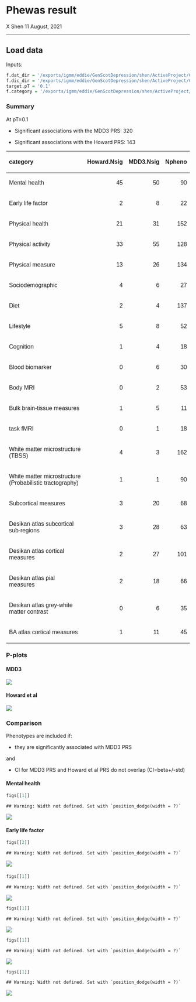 Phewas result
================
X Shen
11 August, 2021

-----

## Load data

Inputs:

``` r
f.dat_dir = '/exports/igmm/eddie/GenScotDepression/shen/ActiveProject/Collab/mdd-meta/results/phewas/phewas_out_Body_MRI.rds'
f.dic_dir = '/exports/igmm/eddie/GenScotDepression/shen/ActiveProject/Collab/mdd-meta/results/phewas/data_dictionary/fields.final.brain_imaging_QC_cov_phenotype.txt'
target.pT = '0.1'
f.category = '/exports/igmm/eddie/GenScotDepression/shen/ActiveProject/Collab/mdd-meta/data/phewas_categories.tsv'
```

### Summary

At pT=0.1

  - Significant associations with the MDD3 PRS: 320

  - Significant associations with the Howard PRS:
143

<table class=" lightable-material lightable-striped lightable-hover" style='font-family: "Source Sans Pro", helvetica, sans-serif; margin-left: auto; margin-right: auto;'>

<thead>

<tr>

<th style="text-align:left;">

category

</th>

<th style="text-align:right;">

Howard.Nsig

</th>

<th style="text-align:right;">

MDD3.Nsig

</th>

<th style="text-align:right;">

Npheno

</th>

</tr>

</thead>

<tbody>

<tr>

<td style="text-align:left;">

Mental health

</td>

<td style="text-align:right;">

45

</td>

<td style="text-align:right;">

50

</td>

<td style="text-align:right;">

90

</td>

</tr>

<tr>

<td style="text-align:left;">

Early life factor

</td>

<td style="text-align:right;">

2

</td>

<td style="text-align:right;">

8

</td>

<td style="text-align:right;">

22

</td>

</tr>

<tr>

<td style="text-align:left;">

Physical health

</td>

<td style="text-align:right;">

21

</td>

<td style="text-align:right;">

31

</td>

<td style="text-align:right;">

152

</td>

</tr>

<tr>

<td style="text-align:left;">

Physical activity

</td>

<td style="text-align:right;">

33

</td>

<td style="text-align:right;">

55

</td>

<td style="text-align:right;">

128

</td>

</tr>

<tr>

<td style="text-align:left;">

Physical measure

</td>

<td style="text-align:right;">

13

</td>

<td style="text-align:right;">

26

</td>

<td style="text-align:right;">

134

</td>

</tr>

<tr>

<td style="text-align:left;">

Sociodemographic

</td>

<td style="text-align:right;">

4

</td>

<td style="text-align:right;">

6

</td>

<td style="text-align:right;">

27

</td>

</tr>

<tr>

<td style="text-align:left;">

Diet

</td>

<td style="text-align:right;">

2

</td>

<td style="text-align:right;">

4

</td>

<td style="text-align:right;">

137

</td>

</tr>

<tr>

<td style="text-align:left;">

Lifestyle

</td>

<td style="text-align:right;">

5

</td>

<td style="text-align:right;">

8

</td>

<td style="text-align:right;">

52

</td>

</tr>

<tr>

<td style="text-align:left;">

Cognition

</td>

<td style="text-align:right;">

1

</td>

<td style="text-align:right;">

4

</td>

<td style="text-align:right;">

18

</td>

</tr>

<tr>

<td style="text-align:left;">

Blood biomarker

</td>

<td style="text-align:right;">

0

</td>

<td style="text-align:right;">

6

</td>

<td style="text-align:right;">

30

</td>

</tr>

<tr>

<td style="text-align:left;">

Body MRI

</td>

<td style="text-align:right;">

0

</td>

<td style="text-align:right;">

2

</td>

<td style="text-align:right;">

53

</td>

</tr>

<tr>

<td style="text-align:left;">

Bulk brain-tissue measures

</td>

<td style="text-align:right;">

1

</td>

<td style="text-align:right;">

5

</td>

<td style="text-align:right;">

11

</td>

</tr>

<tr>

<td style="text-align:left;">

task fMRI

</td>

<td style="text-align:right;">

0

</td>

<td style="text-align:right;">

1

</td>

<td style="text-align:right;">

18

</td>

</tr>

<tr>

<td style="text-align:left;">

White matter microstructure (TBSS)

</td>

<td style="text-align:right;">

4

</td>

<td style="text-align:right;">

3

</td>

<td style="text-align:right;">

162

</td>

</tr>

<tr>

<td style="text-align:left;">

White matter microstructure (Probabilistic tractography)

</td>

<td style="text-align:right;">

1

</td>

<td style="text-align:right;">

1

</td>

<td style="text-align:right;">

90

</td>

</tr>

<tr>

<td style="text-align:left;">

Subcortical measures

</td>

<td style="text-align:right;">

3

</td>

<td style="text-align:right;">

20

</td>

<td style="text-align:right;">

68

</td>

</tr>

<tr>

<td style="text-align:left;">

Desikan atlas subcortical sub-regions

</td>

<td style="text-align:right;">

3

</td>

<td style="text-align:right;">

28

</td>

<td style="text-align:right;">

63

</td>

</tr>

<tr>

<td style="text-align:left;">

Desikan atlas cortical measures

</td>

<td style="text-align:right;">

2

</td>

<td style="text-align:right;">

27

</td>

<td style="text-align:right;">

101

</td>

</tr>

<tr>

<td style="text-align:left;">

Desikan atlas pial measures

</td>

<td style="text-align:right;">

2

</td>

<td style="text-align:right;">

18

</td>

<td style="text-align:right;">

66

</td>

</tr>

<tr>

<td style="text-align:left;">

Desikan atlas grey-white matter contrast

</td>

<td style="text-align:right;">

0

</td>

<td style="text-align:right;">

6

</td>

<td style="text-align:right;">

35

</td>

</tr>

<tr>

<td style="text-align:left;">

BA atlas cortical measures

</td>

<td style="text-align:right;">

1

</td>

<td style="text-align:right;">

11

</td>

<td style="text-align:right;">

45

</td>

</tr>

</tbody>

</table>

### P-plots

#### MDD3

![](summary.pt_0.1_files/figure-gfm/pplot%20mdd3-1.png)<!-- -->

#### Howard et al

![](summary.pt_0.1_files/figure-gfm/pplot%20Howard-1.png)<!-- -->

### Comparison

Phenotypes are included if:

  - they are significantly associated with MDD3 PRS

and

  - CI for MDD3 PRS and Howard et al PRS do not overlap (CI=beta+/-std)

#### Mental health

``` r
figs[[1]]
```

    ## Warning: Width not defined. Set with `position_dodge(width = ?)`

![](summary.pt_0.1_files/figure-gfm/unnamed-chunk-3-1.png)<!-- -->

#### Early life factor

``` r
figs[[2]]
```

    ## Warning: Width not defined. Set with `position_dodge(width = ?)`

![](summary.pt_0.1_files/figure-gfm/unnamed-chunk-4-1.png)<!-- -->

#### 

``` r
figs[[1]]
```

    ## Warning: Width not defined. Set with `position_dodge(width = ?)`

![](summary.pt_0.1_files/figure-gfm/unnamed-chunk-5-1.png)<!-- -->

``` r
figs[[1]]
```

    ## Warning: Width not defined. Set with `position_dodge(width = ?)`

![](summary.pt_0.1_files/figure-gfm/unnamed-chunk-6-1.png)<!-- -->

``` r
figs[[1]]
```

    ## Warning: Width not defined. Set with `position_dodge(width = ?)`

![](summary.pt_0.1_files/figure-gfm/unnamed-chunk-7-1.png)<!-- -->

``` r
figs[[1]]
```

    ## Warning: Width not defined. Set with `position_dodge(width = ?)`

![](summary.pt_0.1_files/figure-gfm/unnamed-chunk-8-1.png)<!-- -->
